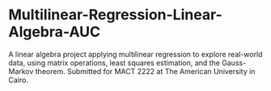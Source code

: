 # Multilinear-Regression-Linear-Algebra-AUC
A linear algebra project applying multilinear regression to explore real-world data, using matrix operations, least squares estimation, and the Gauss-Markov theorem. Submitted for MACT 2222 at The American University in Cairo.
